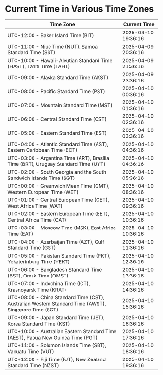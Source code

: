 # Current Time in Various Time Zones

| Time Zone | Current Time |
|-----------|--------------|
| UTC-12:00 - Baker Island Time (BIT) | 2025-04-10 19:36:16 |
| UTC-11:00 - Niue Time (NUT), Samoa Standard Time (SST) | 2025-04-09 20:36:16 |
| UTC-10:00 - Hawaii-Aleutian Standard Time (HAST), Tahiti Time (TAHT) | 2025-04-09 21:36:16 |
| UTC-09:00 - Alaska Standard Time (AKST) | 2025-04-09 23:36:16 |
| UTC-08:00 - Pacific Standard Time (PST) | 2025-04-10 00:36:16 |
| UTC-07:00 - Mountain Standard Time (MST) | 2025-04-10 01:36:16 |
| UTC-06:00 - Central Standard Time (CST) | 2025-04-10 02:36:16 |
| UTC-05:00 - Eastern Standard Time (EST) | 2025-04-10 03:36:16 |
| UTC-04:00 - Atlantic Standard Time (AST), Eastern Caribbean Time (ECT) | 2025-04-10 04:36:16 |
| UTC-03:00 - Argentina Time (ART), Brasília Time (BRT), Uruguay Standard Time (UYT) | 2025-04-10 04:36:16 |
| UTC-02:00 - South Georgia and the South Sandwich Islands Time (SGT) | 2025-04-10 05:36:16 |
| UTC±00:00 - Greenwich Mean Time (GMT), Western European Time (WET) | 2025-04-10 08:36:16 |
| UTC+01:00 - Central European Time (CET), West Africa Time (WAT) | 2025-04-10 09:36:16 |
| UTC+02:00 - Eastern European Time (EET), Central Africa Time (CAT) | 2025-04-10 10:36:16 |
| UTC+03:00 - Moscow Time (MSK), East Africa Time (EAT) | 2025-04-10 10:36:16 |
| UTC+04:00 - Azerbaijan Time (AZT), Gulf Standard Time (GST) | 2025-04-10 11:36:16 |
| UTC+05:00 - Pakistan Standard Time (PKT), Yekaterinburg Time (YEKT) | 2025-04-10 12:36:16 |
| UTC+06:00 - Bangladesh Standard Time (BST), Omsk Time (OMST) | 2025-04-10 13:36:16 |
| UTC+07:00 - Indochina Time (ICT), Krasnoyarsk Time (KRAT) | 2025-04-10 14:36:16 |
| UTC+08:00 - China Standard Time (CST), Australian Western Standard Time (AWST), Singapore Time (SGT) | 2025-04-10 15:36:16 |
| UTC+09:00 - Japan Standard Time (JST), Korea Standard Time (KST) | 2025-04-10 16:36:16 |
| UTC+10:00 - Australian Eastern Standard Time (AEST), Papua New Guinea Time (PGT) | 2025-04-10 17:36:16 |
| UTC+11:00 - Solomon Islands Time (SBT), Vanuatu Time (VUT) | 2025-04-10 18:36:16 |
| UTC+12:00 - Fiji Time (FJT), New Zealand Standard Time (NZST) | 2025-04-10 19:36:16 |
